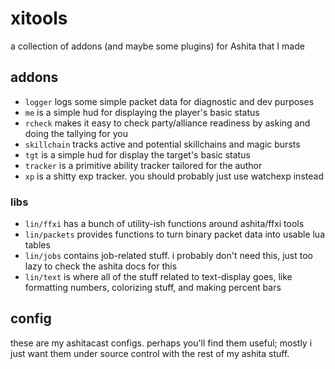 # xitools
a collection of addons (and maybe some plugins) for Ashita that I made

## addons
- `logger` logs some simple packet data for diagnostic and dev purposes
- `me` is a simple hud for displaying the player's basic status
- `rcheck` makes it easy to check party/alliance readiness by asking and doing
  the tallying for you
- `skillchain` tracks active and potential skillchains and magic bursts
- `tgt` is a simple hud for display the target's basic status
- `tracker` is a primitive ability tracker tailored for the author
- `xp` is a shitty exp tracker. you should probably just use watchexp instead


### libs
- `lin/ffxi` has a bunch of utility-ish functions around ashita/ffxi tools
- `lin/packets` provides functions to turn binary packet data into usable lua
  tables
- `lin/jobs` contains job-related stuff. i probably don't need this, just too
  lazy to check the ashita docs for this
- `lin/text` is where all of the stuff related to text-display goes, like
  formatting numbers, colorizing stuff, and making percent bars

## config
these are my ashitacast configs. perhaps you'll find them useful; mostly i just
want them under source control with the rest of my ashita stuff.

